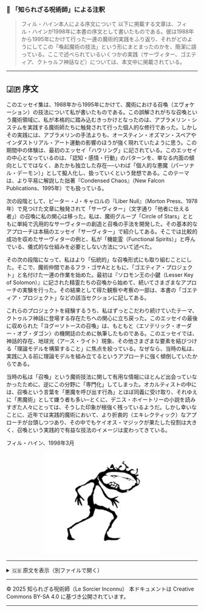 ### 🐌 「知られざる呪術師」による注釈

>フィル・ハイン本人による序文について
以下に掲載する文章は、フィル・ハインが1998年に本書の序文として書いたものである。彼は1988年から1995年にかけて行った一連の魔術的実践をふり返り、それがどのようにしてこの「喚起魔術の技法」という形にまとまったのかを、簡潔に語っている。ここで述べられているいくつかの実践（サーヴィター、ゴエティア、クトゥルフ神話など）については、本文中に掲載されている。

---

## 🇯🇵 序文

このエッセイ集は、1988年から1995年にかけて、魔術における召喚（エヴォケーション）の技法について私が書いたものである。この誤解されがちな召喚という魔術領域に、私が本格的に踏み込むきっかけとなったのは、アブラメリン・システムを実践する魔術師たちに触発されて行った個人的な修行であった。しかしその実践には、アブラメリンの手法よりも、オースティン・オズマン・スペアやインダストリアル・アート運動の影響のほうが強く現れていたように思う。この期間中の体験は、最初のエッセイ「ハウリング」に記されている。このエッセイの中心となっているのは、「認知・感情・行動」のパターンを、単なる内面の傾向としてではなく、あたかも独立した存在──いわば「個人的な悪魔（パーソナル・デーモン）」として擬人化し、扱っていくという発想である。このテーマは、より平易に解説した拙著『Condensed Chaos』（New Falcon Publications、1995年）でも扱っている。

次の段階として、ピーター・J・キャロルの『Liber Null』（Morton Press、1978年）で見つけた文章に触発されて「サーヴィター」（文字通り「他者に仕える者」）の召喚に私の関心は移った。私は、魔術グループ「Circle of Stars」とともに単純で汎用的なサーヴィターの創造と召喚の手法を開発した。その基本的なアプローチは本稿のエッセイ「サーヴィター」で紹介してある。そこでは比較的成功を収めたサーヴィターの例と、私が「機能霊（Functional Spirits）」と呼んでいる、儀式的な仕組みを必要としない方法について述べた。

その次の段階になって、私はより「伝統的」な召喚形式にも取り組むことにした。そこで、魔術仲間であるフラ・ゴサAとともに、「ゴエティア・プロジェクト」と名付けた一連の作業を始めた。最初は『ソロモン王の小鍵（Lesser Key of Solomon）』に記された精霊たちの召喚から始めて、続いてさまざまなアプローチの実験を行った。その結果として得た観察や考察の一部は、本書の「ゴエティア・プロジェクト」などの該当セクションに記してある。

これらのプロジェクトを経験するうち、私はずっとこだわり続けていたテーマ、クトゥルフ神話に登場する存在たちへの関心に立ち戻った。このエッセイの最後に収められた「ヨグ＝ソトースの召喚」は、もともと〈エソテリック・オーダー・オブ・ダゴン〉の機関誌のために執筆したものである。このエッセイでは、神話的存在、地球光（アース・ライト）現象、その他さまざまな要素を結びつける「理論モデルを構築すること」に焦点を絞っている。なぜなら、当時の私は、実践に入る前に理論モデルを組み立てるというアプローチに強く傾倒していたからである。

当時の私は「召喚」という魔術技法に関して有用な情報にほとんど出会っていなかったために、逆にこの分野に「専門化」してしまった。オカルティストの中には、召喚という言葉を「悪魔を呼び出す行為」とほぼ同義に受け取り、それゆえに「黒魔術」として嫌う者も多い─とくに、デニス・ホイートリーの小説を読みすぎた人々にとっては、そうした印象が根強く残っているようだ。しかし幸いなことに、近年では実践的魔術において、より折衷的（エキレクティック）なアプローチが台頭しつつあり、その中でもケイオス・マジックが果たした役割は大きく、召喚という実践的で有益な技法のイメージは変わってきている。

フィル・ハイン、1998年3月

<div align="center">
  <img src="hine_evocation_pic_001.png" width="300">
</div>

---

<details>
<summary>🇬🇧 原文を表示（別ファイルで開く）</summary>

🔗 [原文を読む 01_introduction_en.md](01_introduction_en.md)

</details>

---

© 2025 知られざる呪術師（Le Sorcier Inconnu）
本ドキュメントは Creative Commons BY-SA 4.0 に基づき公開されています。

---
